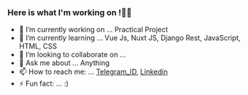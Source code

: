 ### Here is what I'm working on !✌🏻



- 🔭 I’m currently working on ... Practical Project
- 🌱 I’m currently learning ... Vue Js, Nuxt JS, Django Rest, JavaScript, HTML, CSS 
- 👯 I’m looking to collaborate on ...
- 💬 Ask me about ... Anything
- 📫 How to reach me: ... [Telegram_ID](https://t.me/Parsa_mohamad361), [Linkedin](http://www.linkedin.com/in/parsa-farahani-4a9033203)
- ⚡ Fun fact: ... :)


